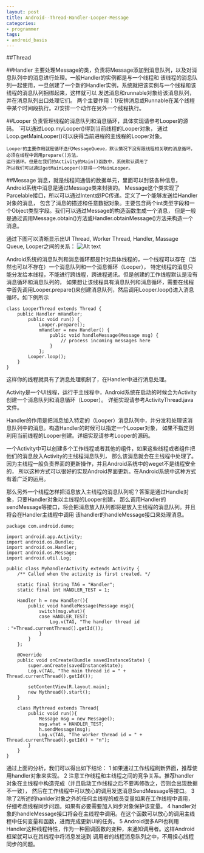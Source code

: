 ```yaml
---
layout: post
title: Android--Thread-Handler-Looper-Message
categories:
- programmer
tags:
- android_basis
---
```



##Thread

##Handler
	主要处理Message的类，负责将Message添加到消息队列，以及对消息队列中的消息进行处理。一般Handler的实例都是与一个线程和
	该线程的消息队列一起使用，一旦创建了一个新的Handler实例，系统就把该实例与一个线程和该线程的消息队列捆绑起来，这样就可以
	发送消息和runnable对象给该消息队列，并在消息队列出口处理它们。
	两个主要作用：1)安排消息或Runnable在某个线程中某个时间段执行。2)安排一个动作在另外一个线程执行。


##Looper
	负责管理线程的消息队列和消息循环，具体实现请参考Looper的源码。 
	`可以通过Loop.myLooper()得到当前线程的Looper对象，
	通过Loop.getMainLooper()可以获得当前进程的主线程的Looper对象。

	Looper的主要作用就是循环迭代MessageQueue，默认情况下没有跟线程相关联的消息循环，必须在线程中调用prepare()方法，
	运行循环。但是在我们的Activity的Main()函数中，系统默认调用了
	所以我们可以通过getMainLooper()获得一个MainLooper。


##Message
	消息，就是线程间通信的数据单元，里面可以封装各种信息，Android系统中消息是通过Message类来封装的。
	Message这个类实现了Parcelable接口，所以可以通过Intent或IPC传递。定义了一个能够发送给Handler对象的消息，
	包含了消息的描述和任意数据对象。主要包含两个int类型字段和一个Object类型字段。我们可以通过Message的构造函数生成一个消息，
	但是一般是通过调用Message.obtain()方法或Handler.obtainMessage()方法来构造一个消息。


通过下图可以清晰显示出UI Thread, Worker Thread, Handler, Massage Queue, Looper之间的关系：
![Alt text](/media/images/Anddroid--Thread-Handler-Looper-Message_01.png "Anddroid--Thread-Handler-Looper-Message_01.png")



Android系统的消息队列和消息循环都是针对具体线程的，一个线程可以存在（当然也可以不存在）一个消息队列和一个消息循环（Looper），
特定线程的消息只能分发给本线程，不能进行跨线程，跨进程通讯。但是创建的工作线程默认是没有消息循环和消息队列的，
如果想让该线程具有消息队列和消息循环，需要在线程中首先调用Looper.prepare()来创建消息队列，然后调用Looper.loop()进入消息循环。如下例所示

	class LooperThread extends Thread {
		public Handler mHandler;
			public void run() {
				Looper.prepare();
				mHandler = new Handler() {
					public void handleMessage(Message msg) {
						// process incoming messages here
					}
				};
			Looper.loop();
		}
	}

这样你的线程就具有了消息处理机制了，在Handler中进行消息处理。


Activity是一个UI线程，运行于主线程中，Android系统在启动的时候会为Activity创建一个消息队列和消息循环（Looper）。
详细实现请参考ActivityThread.java文件。

Handler的作用是把消息加入特定的（Looper）消息队列中，并分发和处理该消息队列中的消息。构造Handler的时候可以指定一个Looper对象，
如果不指定则利用当前线程的Looper创建。详细实现请参考Looper的源码。


一个Activity中可以创建多个工作线程或者其他的组件，如果这些线程或者组件把他们的消息放入Activity的主线程消息队列，
那么该消息就会在主线程中处理了。因为主线程一般负责界面的更新操作，并且Android系统中的weget不是线程安全的，
所以这种方式可以很好的实现Android界面更新。在Android系统中这种方式有着广泛的运用。

那么另外一个线程怎样把消息放入主线程的消息队列呢？答案是通过Handle对象，只要Handler对象以主线程的Looper创建，
那么调用Handler的sendMessage等接口，将会把消息放入队列都将是放入主线程的消息队列。并且将会在Handler主线程中调用
该handler的handleMessage接口来处理消息。
	
	package com.android.demo;

	import android.app.Activity;
	import android.os.Bundle;
	import android.os.Handler;
	import android.os.Message;
	import android.util.Log;

	public class MyhandlerActivity extends Activity {
		/** Called when the activity is first created. */

		static final String TAG = "Handler";
		static final int HANDLER_TEST = 1;

		Handler h = new Handler(){
			public void handleMessage(Message msg){
				switch(msg.what){
				case HANDLER_TEST:
					Log.v(TAG, "The handler thread id ："+Thread.currentThread().getId());
				}
			}
		};

		@Override
		public void onCreate(Bundle savedInstanceState) {
			super.onCreate(savedInstanceState);
			Log.v(TAG, "The main thread id = " + Thread.currentThread().getId());

			setContentView(R.layout.main);
			new Mythread().start();
		}

		class Mythread extends Thread{
			public void run(){
				Message msg = new Message();
				msg.what = HANDLER_TEST;
				h.sendMessage(msg);
				Log.v(TAG, "The worker thread id = " + Thread.currentThread().getId() + "n");
			}
		}
	}


通过上面的分析，我们可以得出如下结论：
1	如果通过工作线程刷新界面，推荐使用handler对象来实现。
2	注意工作线程和主线程之间的竞争关系。推荐handler对象在主线程中构造完成（并且启动工作线程之后不要再修改之，否则会出现数据不一致），
	然后在工作线程中可以放心的调用发送消息SendMessage等接口。
3	除了2所述的hanlder对象之外的任何主线程的成员变量如果在工作线程中调用，仔细考虑线程同步问题。如果有必要需要加入同步对象保护该变量。
4	handler对象的handleMessage接口将会在主线程中调用。在这个函数可以放心的调用主线程中任何变量和函数，进而完成更新UI的任务。
5	Android很多API也利用Handler这种线程特性，作为一种回调函数的变种，来通知调用者。这样Android框架就可以在其线程中将消息发送到
	调用者的线程消息队列之中，不用担心线程同步的问题。





